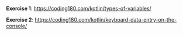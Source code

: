 **Exercise 1**: https://coding180.com/kotlin/types-of-variables/

**Exercise 2**: https://coding180.com/kotlin/keyboard-data-entry-on-the-console/
